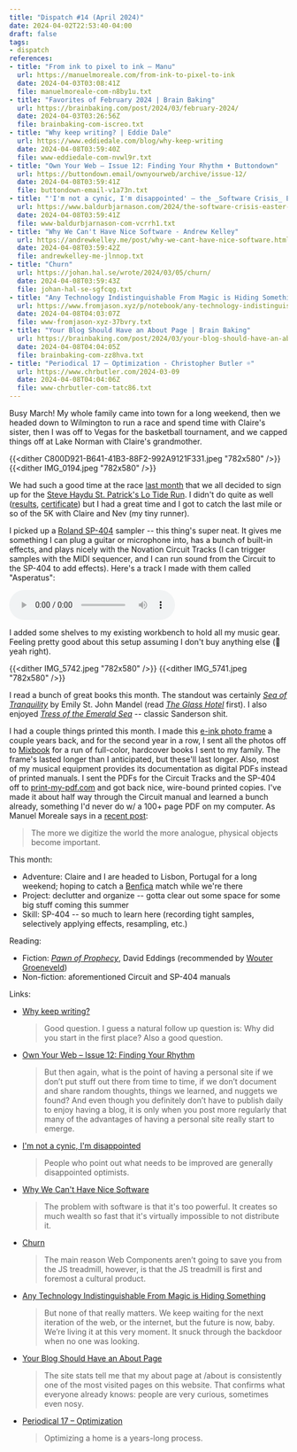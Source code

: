 ```yaml
---
title: "Dispatch #14 (April 2024)"
date: 2024-04-02T22:53:40-04:00
draft: false
tags:
- dispatch
references:
- title: "From ink to pixel to ink – Manu"
  url: https://manuelmoreale.com/from-ink-to-pixel-to-ink
  date: 2024-04-03T03:08:41Z
  file: manuelmoreale-com-n8by1u.txt
- title: "Favorites of February 2024 | Brain Baking"
  url: https://brainbaking.com/post/2024/03/february-2024/
  date: 2024-04-03T03:26:56Z
  file: brainbaking-com-iscreo.txt
- title: "Why keep writing? | Eddie Dale"
  url: https://www.eddiedale.com/blog/why-keep-writing
  date: 2024-04-08T03:59:40Z
  file: www-eddiedale-com-nvwl9r.txt
- title: "Own Your Web – Issue 12: Finding Your Rhythm • Buttondown"
  url: https://buttondown.email/ownyourweb/archive/issue-12/
  date: 2024-04-08T03:59:41Z
  file: buttondown-email-v1a73n.txt
- title: "'I'm not a cynic, I'm disappointed' – the _Software Crisis_ Easter Sale – Baldur Bjarnason"
  url: https://www.baldurbjarnason.com/2024/the-software-crisis-easter-sale/
  date: 2024-04-08T03:59:41Z
  file: www-baldurbjarnason-com-vcrrh1.txt
- title: "Why We Can't Have Nice Software - Andrew Kelley"
  url: https://andrewkelley.me/post/why-we-cant-have-nice-software.html
  date: 2024-04-08T03:59:42Z
  file: andrewkelley-me-jlnnop.txt
- title: "Churn"
  url: https://johan.hal.se/wrote/2024/03/05/churn/
  date: 2024-04-08T03:59:43Z
  file: johan-hal-se-sgfcqg.txt
- title: "Any Technology Indistinguishable From Magic is Hiding Something￼"
  url: https://www.fromjason.xyz/p/notebook/any-technology-indistinguishable-from-magic-is-hiding-something/
  date: 2024-04-08T04:03:07Z
  file: www-fromjason-xyz-37bvry.txt
- title: "Your Blog Should Have an About Page | Brain Baking"
  url: https://brainbaking.com/post/2024/03/your-blog-should-have-an-about-page/
  date: 2024-04-08T04:04:05Z
  file: brainbaking-com-zz8hva.txt
- title: "Periodical 17 – Optimization - Christopher Butler ☼"
  url: https://www.chrbutler.com/2024-03-09
  date: 2024-04-08T04:04:06Z
  file: www-chrbutler-com-tatc86.txt
---
```


Busy March! My whole family came into town for a long weekend, then we headed down to Wilmington to run a race and spend time with Claire's sister, then I was off to Vegas for the basketball tournament, and we capped things off at Lake Norman with Claire's grandmother.

<!--more-->

{{<dither C800D921-B641-41B3-88F2-992A9121F331.jpeg "782x580" />}}
{{<dither IMG_0194.jpeg "782x580" />}}

We had such a good time at the race [last month][1] that we all decided to sign up for the [Steve Haydu St. Patrick's Lo Tide Run][2]. I didn't do quite as well ([results][3], [certificate][4]) but I had a great time and I got to catch the last mile or so of the 5K with Claire and Nev (my tiny runner).

[1]: /journal/dispatch-13-march-2024/
[2]: https://runsignup.com/Race/NC/CarolinaBeach/LoTideRun
[3]: spltr-result.pdf
[4]: spltr-cert.pdf

I picked up a [Roland SP-404][5] sampler -- this thing's super neat. It gives me something I can plug a guitar or microphone into, has a bunch of built-in effects, and plays nicely with the Novation Circuit Tracks (I can trigger samples with the MIDI sequencer, and I can run sound from the Circuit to the SP-404 to add effects). Here's a track I made with them called "Asperatus":

[5]: https://www.roland.com/global/products/sp-404mk2/

<audio controls src="/journal/dispatch-14-april-2024/Asperatus.mp3"></audio>

I added some shelves to my existing workbench to hold all my music gear. Feeling pretty good about this setup assuming I don't buy anything else (😬 yeah right).

{{<dither IMG_5742.jpeg "782x580" />}}
{{<dither IMG_5741.jpeg "782x580" />}}

I read a bunch of great books this month. The standout was certainly [_Sea of Tranquility_][6] by Emily St. John Mandel (read [_The Glass Hotel_][7] first). I also enjoyed [_Tress of the Emerald Sea_][8] -- classic Sanderson shit.

[6]: https://bookshop.org/p/books/sea-of-tranquility-emily-st-john-mandel/17768221
[7]: https://bookshop.org/p/books/the-glass-hotel-emily-st-john-mandel/15791463
[8]: https://bookshop.org/p/books/winter-2023-tor-title-to-be-announced-announced/19018157?ean=9781250899651

I had a couple things printed this month. I made this [e-ink photo frame][9] a couple years back, and for the second year in a row, I sent all the photos off to [Mixbook][10] for a run of full-color, hardcover books I sent to my family. The frame's lasted longer than I anticipated, but these'll last longer. Also, most of my musical equipment provides its documentation as digital PDFs instead of printed manuals. I sent the PDFs for the Circuit Tracks and the SP-404 off to [print-my-pdf.com][11] and got back nice, wire-bound printed copies. I've made it about half way through the Circuit manual and learned a bunch already, something I'd never do w/ a 100+ page PDF on my computer. As Manuel Moreale says in a [recent post][12]:

> The more we digitize the world the more analogue, physical objects become important.

[9]: /elsewhere/making-an-email-powered-e-paper-picture-frame/
[10]: https://www.mixbook.com/
[11]: https://www.print-my-pdf.com/
[12]: https://manuelmoreale.com/from-ink-to-pixel-to-ink

This month:

* Adventure: Claire and I are headed to Lisbon, Portugal for a long weekend; hoping to catch a [Benfica][13] match while we're there
* Project: declutter and organize -- gotta clear out some space for some big stuff coming this summer
* Skill: SP-404 -- so much to learn here (recording tight samples, selectively applying effects, resampling, etc.)

[13]: https://www.slbenfica.pt/en-us/

Reading:

* Fiction: [_Pawn of Prophecy_][14], David Eddings (recommended by [Wouter Groeneveld][15])
* Non-fiction: aforementioned Circuit and SP-404 manuals

[14]: https://en.wikipedia.org/wiki/The_Belgariad
[15]: https://brainbaking.com/post/2024/03/february-2024/#books-ive-read

Links:

* [Why keep writing?][16]
    
    > Good question. I guess a natural follow up question is: Why did you start in the first place? Also a good question.
    
* [Own Your Web – Issue 12: Finding Your Rhythm][17]
    
    > But then again, what is the point of having a personal site if we don’t put stuff out there from time to time, if we don’t document and share random thoughts, things we learned, and nuggets we found? And even though you definitely don’t have to publish daily to enjoy having a blog, it is only when you post more regularly that many of the advantages of having a personal site really start to emerge.
    
* [I'm not a cynic, I'm disappointed][18]
    
    > People who point out what needs to be improved are generally disappointed optimists.
    
* [Why We Can't Have Nice Software][19]
    
    > The problem with software is that it's too powerful. It creates so much wealth so fast that it's virtually impossible to not distribute it.

* [Churn][20]
    
    > The main reason Web Components aren’t going to save you from the JS treadmill, however, is that the JS treadmill is first and foremost a cultural product.
    
* [Any Technology Indistinguishable From Magic is Hiding Something][21]
    
    > But none of that really matters. We keep waiting for the next iteration of the web, or the internet, but the future is now, baby. We’re living it at this very moment. It snuck through the backdoor when no one was looking.
    
* [Your Blog Should Have an About Page][22]
    
    > The site stats tell me that my about page at /about is consistently one of the most visited pages on this website. That confirms what everyone already knows: people are very curious, sometimes even nosy.
    
* [Periodical 17 – Optimization][23]
    
    > Optimizing a home is a years-long process.

[16]: https://www.eddiedale.com/blog/why-keep-writing
[17]: https://buttondown.email/ownyourweb/archive/issue-12/
[18]: https://www.baldurbjarnason.com/2024/the-software-crisis-easter-sale/
[19]: https://andrewkelley.me/post/why-we-cant-have-nice-software.html
[20]: https://johan.hal.se/wrote/2024/03/05/churn/
[21]: https://www.fromjason.xyz/p/notebook/any-technology-indistinguishable-from-magic-is-hiding-something/
[22]: https://brainbaking.com/post/2024/03/your-blog-should-have-an-about-page/
[23]: https://www.chrbutler.com/2024-03-09
